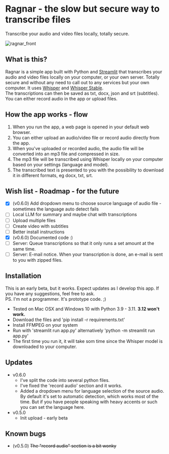 # Ragnar - the slow but secure way to transcribe files
Transcribe your audio and video files locally, totally secure.

![ragnar_front](https://github.com/mickekring/ragnar/assets/10948066/9729907c-8168-49b0-a67f-a2a823df6b81)

## What is this?
Ragnar is a simple app built with Python and [Streamlit](https://streamlit.io/) that transcribes your audio and video files locally on your computer, or your own server. Totally secure and without any need to call out to any services but your own computer. It uses [Whisper](https://github.com/openai/whisper) and [Whisper Stable](https://github.com/jianfch/stable-ts).
<br />The transcriptions can then be saved as txt, docx, json and srt (subtitles). You can either record audio in the app or upload files.

## How the app works - flow
1. When you run the app, a web page is opened in your default web browser.
2. You can either upload an audio/video file or record audio directly from the app.
3. When you've uploaded or recorded audio, the audio file will be converted into an mp3 file and compressed in size.
4. The mp3 file will be transcribed using Whisper locally on your computer based on your settings (language and model).
5. The transcribed text is presented to you with the possibility to download it in different formats, eg docx, txt, srt.

## Wish list - Roadmap - for the future
- [x] (v0.6.0) Add dropdown menu to choose source language of audio file - sometimes the language auto detect fails 
- [ ] Local LLM for summary and maybe chat with transcriptions
- [ ] Upload multiple files
- [ ] Create video with subtitles
- [ ] Better install instructions
- [x] (v0.6.0) Documented code :)
- [ ] Server: Queue transcriptions so that it only runs a set amount at the same time.
- [ ] Server: E-mail notice. When your transcription is done, an e-mail is sent to you with zipped files.

## Installation
This is an early beta, but it works. Expect updates as I develop this app. If you have any suggestions, feel free to ask.<br />
PS. I'm not a programmer. It's prototype code. ;) 
<br />
* Tested on Mac OSX and Windows 10 with Python 3.9 - 3.11. __3.12 won't work.__
* Download the files and 'pip install -r requirements.txt'
* Install FFMPEG on your system
* Run with 'streamlit run app.py' alternatively 'python -m streamlit run app.py'
* The first time you run it, it will take som time since the Whisper model is downloaded to your computer.

## Updates
* v0.6.0
  * I've split the code into several python files. 
  * I've fixed the 'record audio' section and it works.
  * Added a dropdown menu for language selection of the source audio. By default it's set to automatic detection, which works most of the time. But if you have people speaking with heavy accents or such you can set the language here.
* v0.5.0
  * Init upload - early beta

## Known bugs
* (v0.5.0) ~~The "record audio" section is a bit wonky~~
